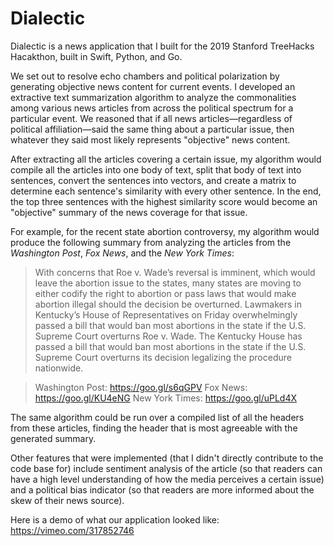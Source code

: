 # Dialectic

Dialectic is a news application that I built for the 2019 Stanford TreeHacks Hacakthon, built in Swift, Python, and Go. 

We set out to resolve echo chambers and political polarization by generating objective news content for current events. I developed an extractive text summarization algorithm to analyze the commonalities among various news articles from across the political spectrum for a particular event. We reasoned that if all news articles—regardless of political affiliation—said the same thing about a particular issue, then whatever they said most likely represents "objective" news content. 

After extracting all the articles covering a certain issue, my algorithm would compile all the articles into one body of text, split that body of text into sentences, convert the sentences into vectors, and create a matrix to determine each sentence's similarity with every other sentence. In the end, the top three sentences with the highest similarity score would become an "objective" summary of the news coverage for that issue. 

For example, for the recent state abortion controversy, my algorithm would produce the following summary from analyzing the articles from the *Washington Post*, *Fox News*, and the *New York Times*: 

>With concerns that Roe v. Wade’s reversal is imminent, which would leave the abortion issue to the states, many states are moving to either codify the right to abortion or pass laws that would make abortion illegal should the decision be overturned. Lawmakers in Kentucky’s House of Representatives on Friday overwhelmingly passed a bill that would ban most abortions in the state if the U.S. Supreme Court overturns Roe v. Wade. The Kentucky House has passed a bill that would ban most abortions in the state if the U.S. Supreme Court overturns its decision legalizing the procedure nationwide.

>Washington Post: https://goo.gl/s6qGPV
>Fox News: https://goo.gl/KU4eNG
>New York Times: https://goo.gl/uPLd4X

The same algorithm could be run over a compiled list of all the headers from these articles, finding the header that is most agreeable with the generated summary. 

Other features that were implemented (that I didn't directly contribute to the code base for) include sentiment analysis of the article (so that readers can have a high level understanding of how the media perceives a certain issue) and a political bias indicator (so that readers are more informed about the skew of their news source). 

Here is a demo of what our application looked like:
https://vimeo.com/317852746
